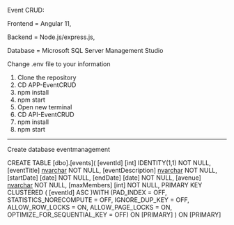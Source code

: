 Event CRUD:

Frontend = Angular 11,

Backend = Node.js/express.js,

Database = Microsoft SQL Server Management Studio

Change .env file to your information

1. Clone the repository
2. CD APP-EventCRUD
3. npm install
4. npm start
5. Open new terminal
6. CD API-EventCRUD
7. npm install
8. npm start

--------------------------------------------------------

Create database eventmanagement

CREATE TABLE [dbo].[events](
	[eventId] [int] IDENTITY(1,1) NOT NULL,
	[eventTitle] [nvarchar](100) NOT NULL,
	[eventDescription] [nvarchar](1500) NOT NULL,
	[startDate] [date] NOT NULL,
	[endDate] [date] NOT NULL,
	[avenue] [nvarchar](200) NOT NULL,
	[maxMembers] [int] NOT NULL,
PRIMARY KEY CLUSTERED 
(
	[eventId] ASC
)WITH (PAD_INDEX = OFF, STATISTICS_NORECOMPUTE = OFF, IGNORE_DUP_KEY = OFF, ALLOW_ROW_LOCKS = ON, ALLOW_PAGE_LOCKS = ON, OPTIMIZE_FOR_SEQUENTIAL_KEY = OFF) ON [PRIMARY]
) ON [PRIMARY]

